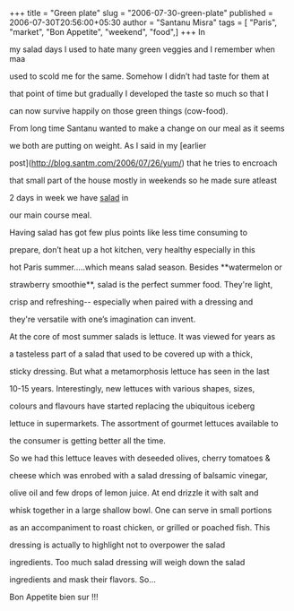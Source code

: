 +++
title = "Green plate"
slug = "2006-07-30-green-plate"
published = 2006-07-30T20:56:00+05:30
author = "Santanu Misra"
tags = [ "Paris", "market", "Bon Appetite", "weekend", "food",]
+++
In
my salad days I used to hate many green veggies and I remember when maa
used to scold me for the same. Somehow I didn’t had taste for them at
that point of time but gradually I developed the taste so much so that I
can now survive happily on those green things (cow-food).

From long time Santanu wanted to make a change on our meal as it seems
we both are putting on weight. As I said in my [earlier
post](http://blog.santm.com/2006/07/26/yum/) that he tries to encroach
that small part of the house mostly in weekends so he made sure atleast
2 days in week we have [salad](http://en.wikipedia.org/wiki/Salad) in
our main course meal.

  

  
Having salad has got few plus points like less time consuming to
prepare, don’t heat up a hot kitchen, very healthy especially in this
hot Paris summer…..which means salad season. Besides **watermelon or
strawberry smoothie**, salad is the perfect summer food. They're light,
crisp and refreshing-- especially when paired with a dressing and
they're versatile with one’s imagination can invent.

  



At the core of most summer salads is lettuce. It was viewed for years as
a tasteless part of a salad that used to be covered up with a thick,
sticky dressing. But what a metamorphosis lettuce has seen in the last
10-15 years. Interestingly, new lettuces with various shapes, sizes,
colours and flavours have started replacing the ubiquitous iceberg
lettuce in supermarkets. The assortment of gourmet lettuces available to
the consumer is getting better all the time.

  
So we had this lettuce leaves with deseeded olives, cherry tomatoes &
cheese which was enrobed with a salad dressing of balsamic vinegar,
olive oil and few drops of lemon juice. At end drizzle it with salt and
whisk together in a large shallow bowl. One can serve in small portions
as an accompaniment to roast chicken, or grilled or poached fish. This
dressing is actually to highlight not to overpower the salad
ingredients. Too much salad dressing will weigh down the salad
ingredients and mask their flavors. So...

Bon Appetite bien sur !!!
